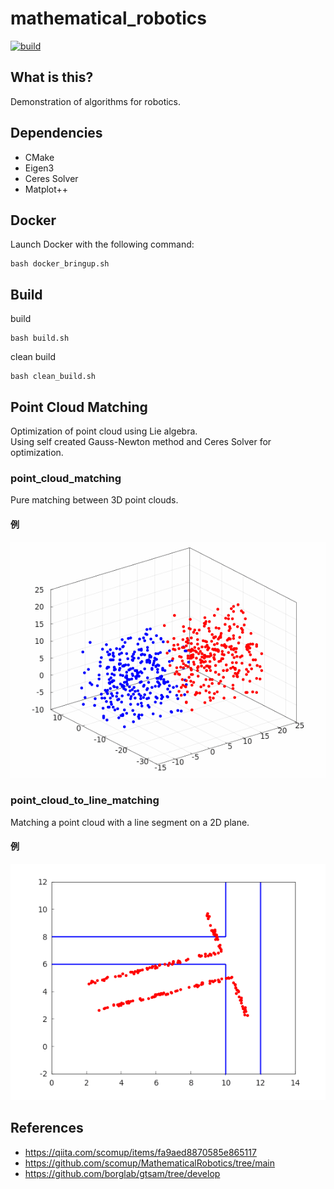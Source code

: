 # mathematical_robotics

[![build](https://github.com/TakumaNakao/mathematical_robotics/actions/workflows/build.yml/badge.svg)](https://github.com/TakumaNakao/mathematical_robotics/actions/workflows/build.yml)

## What is this?
Demonstration of algorithms for robotics.  

## Dependencies
* CMake
* Eigen3
* Ceres Solver
* Matplot++

## Docker
Launch Docker with the following command:
```
bash docker_bringup.sh
```

## Build
build
```
bash build.sh
```
clean build
```
bash clean_build.sh
```

## Point Cloud Matching
Optimization of point cloud using Lie algebra.  
Using self created Gauss-Newton method and Ceres Solver for optimization.

### point_cloud_matching
Pure matching between 3D point clouds.

#### 例
![point_cloud_matching](readme_img/point_cloud_matching.gif)

### point_cloud_to_line_matching
Matching a point cloud with a line segment on a 2D plane.

#### 例
![point_cloud_to_line_matching](readme_img/point_cloud_to_line_matching.gif)

## References
* https://qiita.com/scomup/items/fa9aed8870585e865117
* https://github.com/scomup/MathematicalRobotics/tree/main
* https://github.com/borglab/gtsam/tree/develop
